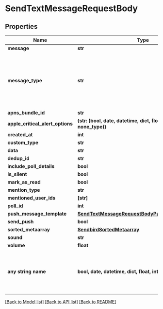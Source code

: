 # SendTextMessageRequestBody


## Properties
Name | Type | Description | Notes
------------ | ------------- | ------------- | -------------
**message** | **str** |  | 
**message_type** | **str** | Specifies the type of the message. The value of MESG represents a text message. | defaults to "MESG"
**apns_bundle_id** | **str** |  | [optional] 
**apple_critical_alert_options** | **{str: (bool, date, datetime, dict, float, int, list, str, none_type)}** |  | [optional] 
**created_at** | **int** |  | [optional] 
**custom_type** | **str** |  | [optional] 
**data** | **str** |  | [optional] 
**dedup_id** | **str** |  | [optional] 
**include_poll_details** | **bool** |  | [optional] 
**is_silent** | **bool** |  | [optional] 
**mark_as_read** | **bool** |  | [optional] 
**mention_type** | **str** |  | [optional] 
**mentioned_user_ids** | **[str]** |  | [optional] 
**poll_id** | **int** |  | [optional] 
**push_message_template** | [**SendTextMessageRequestBodyPushMessageTemplate**](SendTextMessageRequestBodyPushMessageTemplate.md) |  | [optional] 
**send_push** | **bool** |  | [optional] 
**sorted_metaarray** | [**SendbirdSortedMetaarray**](SendbirdSortedMetaarray.md) |  | [optional] 
**sound** | **str** |  | [optional] 
**volume** | **float** |  | [optional] 
**any string name** | **bool, date, datetime, dict, float, int, list, str, none_type** | any string name can be used but the value must be the correct type | [optional]

[[Back to Model list]](../README.md#documentation-for-models) [[Back to API list]](../README.md#documentation-for-api-endpoints) [[Back to README]](../README.md)


